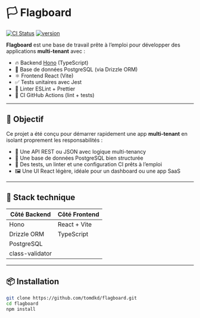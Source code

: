 # 🏳️ Flagboard

[![CI Status](https://github.com/tomdkd/flagboard/actions/workflows/ci.yml/badge.svg)](https://github.com/ton-user/flagboard/actions/workflows/ci.yml)
[![version](https://img.shields.io/badge/version-1.0.0-blue.svg)](./package.json)

**Flagboard** est une base de travail prête à l’emploi pour développer des applications **multi-tenant** avec :
- 🔥 Backend [Hono](https://hono.dev/) (TypeScript)
- 🐘 Base de données PostgreSQL (via Drizzle ORM)
- ⚛️ Frontend React (Vite)
- ✅ Tests unitaires avec Jest
- 🧼 Linter ESLint + Prettier
- 🚦 CI GitHub Actions (lint + tests)

---

## 🚀 Objectif

Ce projet a été conçu pour démarrer rapidement une app **multi-tenant** en isolant proprement les responsabilités :
- 🎯 Une API REST ou JSON avec logique multi-tenancy
- 🧩 Une base de données PostgreSQL bien structurée
- 🧠 Des tests, un linter et une configuration CI prêts à l’emploi
- 🖼️ Une UI React légère, idéale pour un dashboard ou une app SaaS

---

## 🧱 Stack technique

| Côté Backend | Côté Frontend |
|--------------|----------------|
| Hono         | React + Vite   |
| Drizzle ORM  | TypeScript     |
| PostgreSQL   |                |
| class-validator |            |

---

## 📦 Installation

```bash
git clone https://github.com/tomdkd/flagboard.git
cd flagboard
npm install